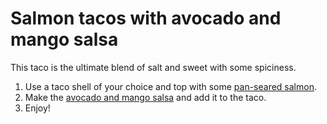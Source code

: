 Salmon tacos with avocado and mango salsa
=================

This taco is the ultimate blend of salt and sweet with some spiciness.

1. Use a taco shell of your choice and top with some [pan-seared salmon](../base_layers/pan_seared_salmon.md).
2. Make the [avocado and mango salsa](../condiments/avocado_mango_cilantro_salsa.md) and add it to the taco.
3. Enjoy!

